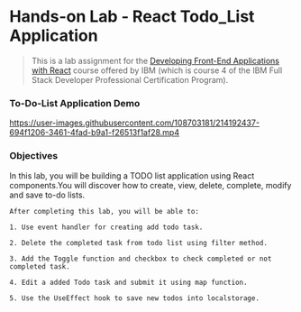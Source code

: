 # Hands-on Lab - React Todo_List Application

> This is a lab assignment for the [Developing Front-End Applications with React](https://www.coursera.org/professional-certificates/ibm-full-stack-cloud-developer)
  course offered by IBM (which is course 4 of the IBM Full Stack Developer Professional Certification Program).

### To-Do-List Application Demo
https://user-images.githubusercontent.com/108703181/214192437-694f1206-3461-4fad-b9a1-f26513f1af28.mp4

### Objectives
In this lab, you will be building a TODO list application using React components.You will discover how to create, view, delete, complete, modify and save to-do lists.

    After completing this lab, you will be able to:

    1. Use event handler for creating add todo task.

    2. Delete the completed task from todo list using filter method.

    3. Add the Toggle function and checkbox to check completed or not completed task.

    4. Edit a added Todo task and submit it using map function.

    5. Use the UseEffect hook to save new todos into localstorage.


